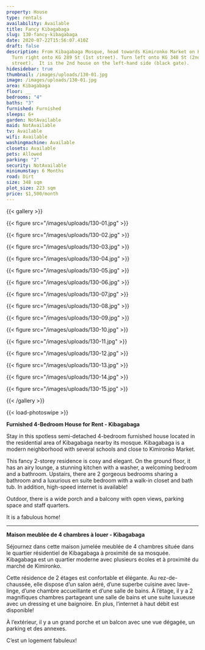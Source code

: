 ```yaml
---
property: House
type: rentals
availability: Available
title: Fancy Kibagabaga
slug: 130-fancy-kibagabaga
date: 2020-07-22T15:56:07.410Z
draft: false
description: From Kibagabaga Mosque, head towards Kimironko Market on KG 19 Ave.
  Turn right onto KG 289 St (1st street). Turn left onto KG 348 St (2nd
  street).  It is the 2nd house on the left-hand side (black gate).
hidesidebar: true
thumbnail: /images/uploads/130-01.jpg
image: /images/uploads/130-01.jpg
area: Kibagabaga
floor: __
bedrooms: "4"
baths: "3"
furnished: Furnished
sleeps: 6+
garden: NotAvailable
maid: NotAvailable
tv: Available
wifi: Available
washingmachine: Available
closets: Available
pets: Allowed
parking: "2"
security: NotAvailable
minimumstay: 6 Months
road: Dirt
size: 348 sqm
plot_size: 223 sqm
price: $1,500/month
---
```

{{< gallery >}}

{{< figure src="/images/uploads/130-01.jpg" >}}

{{< figure src="/images/uploads/130-02.jpg" >}}

{{< figure src="/images/uploads/130-03.jpg" >}}

{{< figure src="/images/uploads/130-04.jpg" >}}

{{< figure src="/images/uploads/130-05.jpg" >}}

{{< figure src="/images/uploads/130-06.jpg" >}}

{{< figure src="/images/uploads/130-07.jpg" >}}

{{< figure src="/images/uploads/130-08.jpg" >}}

{{< figure src="/images/uploads/130-09.jpg" >}}

{{< figure src="/images/uploads/130-10.jpg" >}}

{{< figure src="/images/uploads/130-11.jpg" >}}

{{< figure src="/images/uploads/130-12.jpg" >}}

{{< figure src="/images/uploads/130-13.jpg" >}}

{{< figure src="/images/uploads/130-14.jpg" >}}

{{< figure src="/images/uploads/130-15.jpg" >}}

{{< /gallery >}}

{{< load-photoswipe >}}

**Furnished 4-Bedroom House for Rent - Kibagabaga**

Stay in this spotless semi-detached 4-bedroom furnished house located in the residential area of Kibagabaga nearby its mosque. Kibagabaga is a modern neighborhood with several schools and close to Kimironko Market.

This fancy 2-storey residence is cosy and elegant. On the ground floor, it has an airy lounge, a stunning kitchen with a washer, a welcoming bedroom and a bathroom. Upstairs, there are 2 gorgeous bedrooms sharing a bathroom and a luxurious en suite bedroom with a walk-in closet and bath tub. In addition, high-speed internet is available!

Outdoor, there is a wide porch and a balcony with open views, parking space and staff quarters.

It is a fabulous home!

- - -

**Maison meublée de 4 chambres à louer - Kibagabaga**

Séjournez dans cette maison jumelée meublée de 4 chambres située dans le quartier résidentiel de Kibagabaga à proximité de sa mosquée. Kibagabaga est un quartier moderne avec plusieurs écoles et à proximité du marché de Kimironko.

Cette résidence de 2 étages est confortable et élégante. Au rez-de-chaussée, elle dispose d’un salon aéré, d’une superbe cuisine avec lave-linge, d’une chambre accueillante et d’une salle de bains. À l’étage, il y a 2 magnifiques chambres partageant une salle de bains et une suite luxueuse avec un dressing et une baignoire. En plus, l’internet à haut débit est disponible!

À l’extérieur, il y a un grand porche et un balcon avec une vue dégagée, un parking et des annexes.

C’est un logement fabuleux!